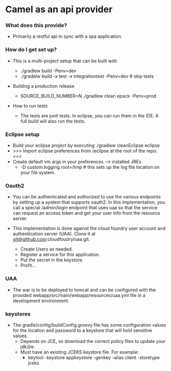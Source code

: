 # Camel as an api provider


### What does this provide?

* Primarily a restful api in sync with a spa application.

### How do I get set up? ###
* This is a multi-project setup that can be built with
	* ./gradlew build -Penv=dev
	* ./gradelw build -x test -x integrationtest -Penv=dev # skip tests

* Building a production release
	* SOURCE_BUILD_NUMBER=N ./gradlew clean epack -Penv=prod


* How to run tests
	* The tests are junit tests.  In eclipse, you can run them in the IDE.  A full build will also run the tests.

### Eclipse setup

* Build your eclipse project by executing ./gradlew cleanEclipse eclipse
* \>\>\> Import eclipse preferences from /eclipse at the root of the repo. <<<
* Create default vm args in your preferences --> installed JREs
	* -D custom.logging.root=/tmp # this sets up the log file location on your file system.

### Oauth2
* You can be authenticated and authorized to use the various endpoints by setting up a system that supports oauth2.  In this implementation, you call a special /admin/login endpoint that uses uaa so that the service can request an access token and get your user info from the resource server.

* This implementation is done against the cloud foundry user account and authentication server (UAA).  Clone it at git@github.com:cloudfoudry/uaa.git. 
	* Create Users as needed.
	* Register a service for this application.
	* Put the secret in the keystore.
	* Profit...

### UAA
* The war is to be deployed to tomcat and can be configured with the provided webapp/src/main/webapp/resources/uaa.yml file in a development environment.

### keystores
* The gradle/config/buildConfig.groovy file has some configuration values for the location and password to a keystore that will hold sensitive values.
	* Depends on JCE, so download the correct policy files to update your jdk/jre.
	* Must have an existing JCEKS keystore file. For example:
		* keytool -keystore appkeystore -genkey -alias client -storetype jceks
